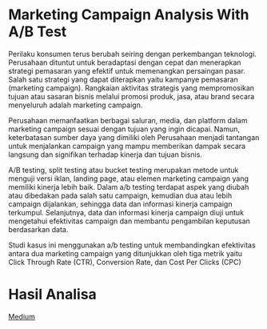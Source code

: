 # Marketing Campaign Analysis With A/B Test

Perilaku konsumen terus berubah seiring dengan perkembangan teknologi. Perusahaan dituntut untuk beradaptasi dengan cepat dan menerapkan strategi pemasaran yang efektif untuk memenangkan persaingan pasar. Salah satu strategi yang dapat diterapkan yaitu kampanye pemasaran (marketing campaign). Rangkaian aktivitas strategis yang mempromosikan tujuan atau sasaran bisnis melalui promosi produk, jasa, atau brand secara menyeluruh adalah marketing campaign. 

Perusahaan memanfaatkan berbagai saluran, media, dan platform dalam marketing campaign sesuai dengan tujuan yang ingin dicapai. Namun, keterbatasan sumber daya yang dimiliki oleh Perusahaan menjadi tantangan untuk menjalankan campaign yang mampu memberikan dampak secara langsung dan signifikan terhadap kinerja dan tujuan bisnis.

A/B testing, split testing atau bucket testing merupakan metode untuk menguji versi iklan, landing page, atau elemen marketing campaign yang memiliki kinerja lebih baik. Dalam a/b testing terdapat aspek yang diubah atau dibedakan pada salah satu campaign, kemudian dua atau lebih campaign dijalankan, sehingga data dan informasi kinerja campaign terkumpul. Selanjutnya, data dan informasi kinerja campaign diuji untuk mengetahui efektivitas campaign dan membantu pengambilan keputusan berdasarkan data.

Studi kasus ini menggunakan a/b testing untuk membandingkan efektivitas antara dua marketing campaign yang ditunjukkan oleh tiga metrik yaitu Click Through Rate (CTR), Conversion Rate, dan Cost Per Clicks (CPC)

# Hasil Analisa
[Medium](https://medium.com/@budiati.ria/marketing-campaign-analysis-with-a-b-test-db1f63ceed14)
